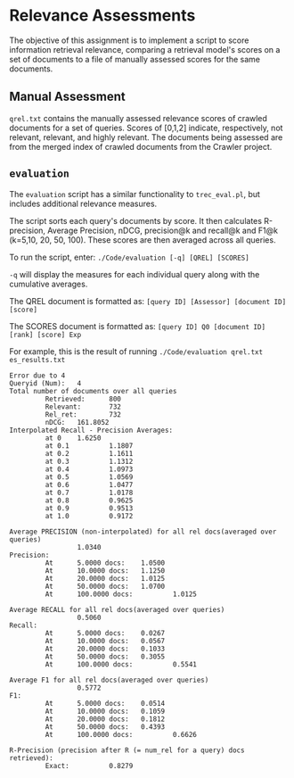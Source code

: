 # Relevance Assessments 

The objective of this assignment is to implement a script to score information retrieval relevance, comparing a retrieval model's scores on a set of
documents to a file of manually assessed scores for the same documents. 

## Manual Assessment 
`qrel.txt` contains the manually assessed relevance scores of crawled documents for a set of queries. Scores of [0,1,2] indicate, respectively, 
not relevant, relevant, and highly relevant. The documents being assessed are from the merged index of crawled documents from the Crawler project. 

## `evaluation`

The `evaluation` script has a similar functionality to `trec_eval.pl`, but includes additional relevance measures. 

The script sorts each query's documents by score. It then calculates R-precision, Average Precision, nDCG, precision@k and recall@k and F1@k (k=5,10, 20, 50, 100). 
These scores are then averaged across all queries. 

To run the script, enter: `./Code/evaluation [-q] [QREL] [SCORES]` 

`-q` will display the measures for each individual query along with the cumulative averages. 

The QREL document is formatted as: 
`[query ID] [Assessor] [document ID] [score]`

The SCORES document is formatted as: 
`[query ID] Q0 [document ID] [rank] [score] Exp`

For example, this is the result of running `./Code/evaluation qrel.txt es_results.txt`

```
Error due to 4
Queryid (Num):   4 
Total number of documents over all queries
         Retrieved:      800
         Relevant:       732
         Rel_ret:        732
         nDCG:   161.8052
Interpolated Recall - Precision Averages:
         at 0    1.6250
         at 0.1          1.1807
         at 0.2          1.1611
         at 0.3          1.1312
         at 0.4          1.0973
         at 0.5          1.0569
         at 0.6          1.0477
         at 0.7          1.0178
         at 0.8          0.9625
         at 0.9          0.9513
         at 1.0          0.9172

Average PRECISION (non-interpolated) for all rel docs(averaged over queries)
                 1.0340
Precision:
         At      5.0000 docs:    1.0500
         At      10.0000 docs:   1.1250
         At      20.0000 docs:   1.0125
         At      50.0000 docs:   1.0700
         At      100.0000 docs:          1.0125

Average RECALL for all rel docs(averaged over queries)
                 0.5060
Recall: 
         At      5.0000 docs:    0.0267
         At      10.0000 docs:   0.0567
         At      20.0000 docs:   0.1033
         At      50.0000 docs:   0.3055
         At      100.0000 docs:          0.5541

Average F1 for all rel docs(averaged over queries)
                 0.5772
F1: 
         At      5.0000 docs:    0.0514
         At      10.0000 docs:   0.1059
         At      20.0000 docs:   0.1812
         At      50.0000 docs:   0.4393
         At      100.0000 docs:          0.6626

R-Precision (precision after R (= num_rel for a query) docs retrieved):
         Exact:          0.8279
```


